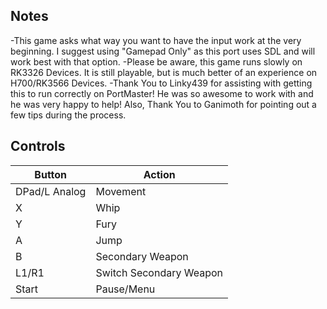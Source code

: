 ## Notes

-This game asks what way you want to have the input work at the very beginning. I suggest using "Gamepad Only" as this port uses SDL and will work best with that option.
-Please be aware, this game runs slowly on RK3326 Devices. It is still playable, but is much better of an experience on H700/RK3566 Devices.
-Thank You to Linky439 for assisting with getting this to run correctly on PortMaster! He was so awesome to work with and he was very happy to help!
Also, Thank You to Ganimoth for pointing out a few tips during the process.

## Controls

| Button | Action |
|--|--| 
|DPad/L Analog|Movement|
|X|Whip|
|Y|Fury|
|A|Jump|
|B|Secondary Weapon|
|L1/R1|Switch Secondary Weapon|
|Start|Pause/Menu|


